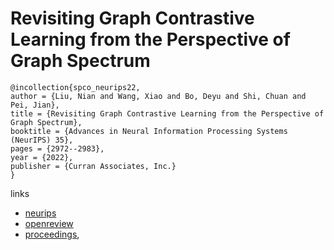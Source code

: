 # Revisiting Graph Contrastive Learning from the Perspective of Graph Spectrum

```
@incollection{spco_neurips22,
author = {Liu, Nian and Wang, Xiao and Bo, Deyu and Shi, Chuan and Pei, Jian},
title = {Revisiting Graph Contrastive Learning from the Perspective of Graph Spectrum},
booktitle = {Advances in Neural Information Processing Systems (NeurIPS) 35},
pages = {2972--2983},
year = {2022},
publisher = {Curran Associates, Inc.}
}
```

links
- [neurips](https://nips.cc/Conferences/2022/Schedule?showEvent=54317)
- [openreview](https://openreview.net/forum?id=L0U7TUWRt_X)
- [proceedings](https://papers.nips.cc//paper_files/paper/2022/hash/13b45b44e26c353c64cba9529bf4724f-Abstract-Conference.html),
